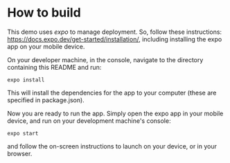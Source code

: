 # How to build

This demo uses *expo* to manage deployment. So, follow these instructions: https://docs.expo.dev/get-started/installation/, including installing the expo app on your mobile device.

On your developer machine, in the console, navigate to the directory containing this README and run:

```
expo install
```

This will install the dependencies for the app to your computer (these are specified in package.json).

Now you are ready to run the app. Simply open the expo app in your mobile device, and run on your development machine's console:

```
expo start
```

and follow the on-screen instructions to launch on your device, or in your browser.